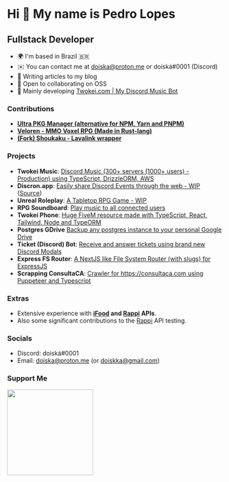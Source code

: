 Hi 👋 My name is Pedro Lopes
============================

Fullstack Developer
-------------

* 🌍  I'm based in Brazil 🇧🇷
* ✉️  You can contact me at [doiska@proton.me](mailto:doiska@proton.me) or doiská#0001 (Discord)
* 🧠  Writing articles to my blog
* 🤝  Open to collaborating on OSS
* 🎵  Mainly developing [Twokei.com | My Discord Music Bot](https://twokei.com)

### Contributions
* **[Ultra PKG Manager (alternative for NPM, Yarn and PNPM)](https://github.com/nachoaldamav/ultra)**
* **[Veloren - MMO Voxel RPG (Made in Rust-lang)](https://gitlab.com/veloren/veloren)**
* **[(Fork) Shoukaku - Lavalink wrapper](https://github.com/doiska/twokei-shoukaku)** 
  
### Projects
* **Twokei Music**: [Discord Music (300+ servers (1000+ users) - Production) using TypeScript, DrizzleORM, AWS](https://twokei.com)
* **Discron.app**: [Easily share Discord Events through the web - WIP](https://www.discron.app/) ([Source](https://github.com/doiska/discron.app))
* **Unreal Roleplay**: [A Tabletop RPG Game - WIP](https://github.com/doiska/unreal-roleplay)
* **RPG Soundboard**: [Play music to all connected users](https://github.com/doiska/rpg-soundboard)
* **Twokei Phone**: [Huge FiveM resource made with TypeScript, React, Tailwind, Node and TypeORM](https://github.com/doiska/twokei-phone)
* **Postgres GDrive** [Backup any postgres instance to your personal Google Drive](https://github.com/doiska/postgres-gdrive-backup) 
* **Ticket (Discord) Bot**: [Receive and answer tickets using brand new Discord Modals](https://github.com/doiska/store-ticket)
* **Express FS Router**: [A NextJS like File System Router (with slugs) for ExpressJS](https://github.com/doiska/express-router-fs)
* **Scrapping ConsultaCA**: [Crawler for https://consultaca.com using Puppeteer and Typescript](https://github.com/doiska/scrapping-consulta-ca)

### Extras
* Extensive experience with **[iFood](https://ifood.com.br/) and [Rappi](https://rappi.com/) APIs**. 
* Also some significant contributions to the [Rappi](https://rappi.com/) API testing.

### Socials
* Discord: doiská#0001
* Email: doiska@proton.me (or doiskka@gmail.com)

### Support Me

<a href="https://www.buymeacoffee.com/doiska"><img src="https://cdn.buymeacoffee.com/buttons/v2/default-yellow.png" width="200" /></a>
